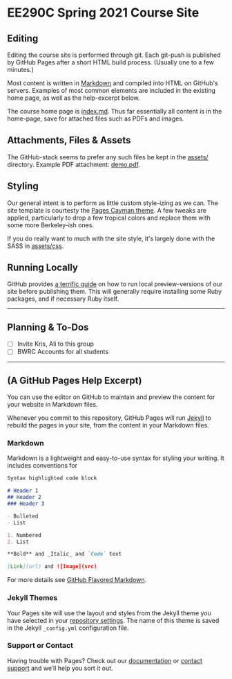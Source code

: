# EE290C Spring 2021 Course Site 

## Editing 

Editing the course site is performed through git. 
Each git-push is published by GitHub Pages after a short HTML build process. (Usually one to a few minutes.)

Most content is written in [Markdown](https://guides.github.com/features/mastering-markdown/) 
and compiled into HTML on GitHub's servers. Examples of most common elements are included 
in the existing home page, as well as the help-excerpt below. 

The course home page is [index.md](index.md). 
Thus far essentially all content is in the home-page, 
save for attached files such as PDFs and images. 

## Attachments, Files & Assets 

The GitHub-stack seems to prefer any such files be kept in the [assets/](./assets) directory. 
Example PDF attachment: [demo.pdf](assets/demo.pdf). 

## Styling 

Our general intent is to perform as little custom style-izing as we can. 
The site template is courtesty the [Pages Cayman theme](https://github.com/pages-themes/cayman). 
A few tweaks are applied, particularly to drop a few tropical colors 
and replace them with some more Berkeley-ish ones. 

If you do really want to much with the site style, 
it's largely done with the SASS in [assets/css](./assets/css). 

## Running Locally 

GitHub provides [a terrific guide](https://docs.github.com/en/free-pro-team@latest/github/working-with-github-pages/testing-your-github-pages-site-locally-with-jekyll) 
on how to run local preview-versions of our site before publishing them. 
This will generally require installing some Ruby packages, and if necessary Ruby itself. 

---

## Planning & To-Dos 

* [ ] Invite Kris, Ali to this group 
* [ ] BWRC Accounts for all students 

---

## (A GitHub Pages Help Excerpt)

You can use the editor on GitHub to maintain and preview the content for your website in Markdown files.

Whenever you commit to this repository, GitHub Pages will run [Jekyll](https://jekyllrb.com/) to rebuild the pages in your site, from the content in your Markdown files.

### Markdown

Markdown is a lightweight and easy-to-use syntax for styling your writing. It includes conventions for

```markdown
Syntax highlighted code block

# Header 1
## Header 2
### Header 3

- Bulleted
- List

1. Numbered
2. List

**Bold** and _Italic_ and `Code` text

[Link](url) and ![Image](src)
```

For more details see [GitHub Flavored Markdown](https://guides.github.com/features/mastering-markdown/).

### Jekyll Themes

Your Pages site will use the layout and styles from the Jekyll theme you have selected in your [repository settings](https://github.com/dan-fritchman/Sp21/settings). The name of this theme is saved in the Jekyll `_config.yml` configuration file.

### Support or Contact

Having trouble with Pages? Check out our [documentation](https://docs.github.com/categories/github-pages-basics/) or [contact support](https://github.com/contact) and we’ll help you sort it out.

